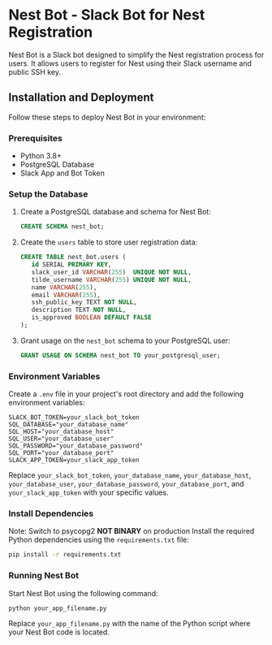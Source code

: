 # Nest Bot - Slack Bot for Nest Registration

Nest Bot is a Slack bot designed to simplify the Nest registration process for users. It allows users to register for Nest using their Slack username and public SSH key.

## Installation and Deployment

Follow these steps to deploy Nest Bot in your environment:

### Prerequisites

- Python 3.8+
- PostgreSQL Database
- Slack App and Bot Token

### Setup the Database

1. Create a PostgreSQL database and schema for Nest Bot:

   ```sql
   CREATE SCHEMA nest_bot;
   ```

2. Create the `users` table to store user registration data:

   ```sql
   CREATE TABLE nest_bot.users (
      id SERIAL PRIMARY KEY,
      slack_user_id VARCHAR(255)  UNIQUE NOT NULL,
      tilde_username VARCHAR(255) UNIQUE NOT NULL,
      name VARCHAR(255),
      email VARCHAR(255),
      ssh_public_key TEXT NOT NULL,
      description TEXT NOT NULL,
      is_approved BOOLEAN DEFAULT FALSE
   );
   ```

3. Grant usage on the `nest_bot` schema to your PostgreSQL user:

   ```sql
   GRANT USAGE ON SCHEMA nest_bot TO your_postgresql_user;
   ```

### Environment Variables

Create a `.env` file in your project's root directory and add the following environment variables:

```dotenv
SLACK_BOT_TOKEN=your_slack_bot_token
SQL_DATABASE="your_database_name"
SQL_HOST="your_database_host"
SQL_USER="your_database_user"
SQL_PASSWORD="your_database_password"
SQL_PORT="your_database_port"
SLACK_APP_TOKEN=your_slack_app_token
```

Replace `your_slack_bot_token`, `your_database_name`, `your_database_host`, `your_database_user`, `your_database_password`, `your_database_port`, and `your_slack_app_token` with your specific values.

### Install Dependencies

Note: Switch to psycopg2 **NOT BINARY** on production
Install the required Python dependencies using the `requirements.txt` file:

```bash
pip install -r requirements.txt
```

### Running Nest Bot

Start Nest Bot using the following command:

```bash
python your_app_filename.py
```

Replace `your_app_filename.py` with the name of the Python script where your Nest Bot code is located.
